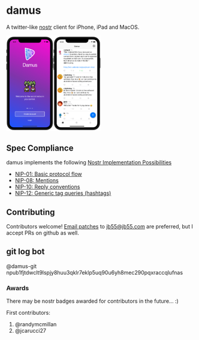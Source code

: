 
# damus

A twitter-like [nostr][nostr] client for iPhone, iPad and MacOS.

<img src="./ss.png" width="50%" height="50%" />

[nostr]: https://github.com/fiatjaf/nostr

## Spec Compliance

damus implements the following [Nostr Implementation Possibilities][nips]

- [NIP-01: Basic protocol flow][nip01]
- [NIP-08: Mentions][nip08]
- [NIP-10: Reply conventions][nip10]
- [NIP-12: Generic tag queries (hashtags)][nip12]

[nips]: https://github.com/nostr-protocol/nips
[nip01]: https://github.com/nostr-protocol/nips/blob/master/01.md
[nip08]: https://github.com/nostr-protocol/nips/blob/master/08.md
[nip10]: https://github.com/nostr-protocol/nips/blob/master/10.md
[nip12]: https://github.com/nostr-protocol/nips/blob/master/12.md

## Contributing

Contributors welcome! [Email patches][git-send-email] to jb55@jb55.com are preferred, but I accept PRs on github as well.

[git-send-email]: http://git-send-email.io

## git log bot

@damus-git npub1fjtdwclt9lspjy8huu3qklr7eklp5uq90u6yh8mec290pqxraccqlufnas

### Awards 

There may be nostr badges awarded for contributors in the future... :)

First contributors:

1. @randymcmillan
2. @jcarucci27
